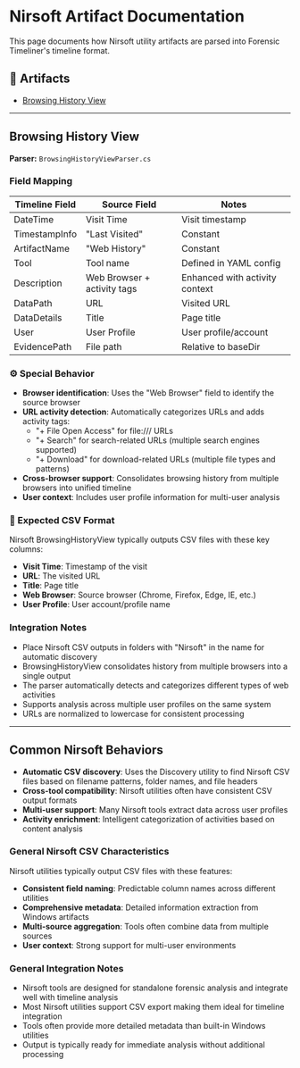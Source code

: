 # Nirsoft Artifact Documentation

This page documents how Nirsoft utility artifacts are parsed into Forensic Timeliner's timeline format.

## 📁 Artifacts

* [Browsing History View](#browsing-history-view)

---

## Browsing History View

**Parser:** `BrowsingHistoryViewParser.cs`

### Field Mapping

| Timeline Field | Source Field    | Notes                                    |
| -------------- | --------------- | ---------------------------------------- |
| DateTime       | Visit Time      | Visit timestamp                          |
| TimestampInfo  | "Last Visited"  | Constant                                 |
| ArtifactName   | "Web History"   | Constant                                 |
| Tool           | Tool name       | Defined in YAML config                   |
| Description    | Web Browser + activity tags | Enhanced with activity context |
| DataPath       | URL             | Visited URL                              |
| DataDetails    | Title           | Page title                               |
| User           | User Profile    | User profile/account                     |
| EvidencePath   | File path       | Relative to baseDir                      |

### ⚙️ Special Behavior

* **Browser identification**: Uses the "Web Browser" field to identify the source browser
* **URL activity detection**: Automatically categorizes URLs and adds activity tags:
  - "+ File Open Access" for file:/// URLs
  - "+ Search" for search-related URLs (multiple search engines supported)
  - "+ Download" for download-related URLs (multiple file types and patterns)
* **Cross-browser support**: Consolidates browsing history from multiple browsers into unified timeline
* **User context**: Includes user profile information for multi-user analysis

### 📝 Expected CSV Format

Nirsoft BrowsingHistoryView typically outputs CSV files with these key columns:
- **Visit Time**: Timestamp of the visit
- **URL**: The visited URL
- **Title**: Page title
- **Web Browser**: Source browser (Chrome, Firefox, Edge, IE, etc.)
- **User Profile**: User account/profile name

### Integration Notes

- Place Nirsoft CSV outputs in folders with "Nirsoft" in the name for automatic discovery
- BrowsingHistoryView consolidates history from multiple browsers into a single output
- The parser automatically detects and categorizes different types of web activities
- Supports analysis across multiple user profiles on the same system
- URLs are normalized to lowercase for consistent processing

---

## Common Nirsoft Behaviors

* **Automatic CSV discovery**: Uses the Discovery utility to find Nirsoft CSV files based on filename patterns, folder names, and file headers
* **Cross-tool compatibility**: Nirsoft utilities often have consistent CSV output formats
* **Multi-user support**: Many Nirsoft tools extract data across user profiles
* **Activity enrichment**: Intelligent categorization of activities based on content analysis

### General Nirsoft CSV Characteristics

Nirsoft utilities typically output CSV files with these features:
- **Consistent field naming**: Predictable column names across different utilities
- **Comprehensive metadata**: Detailed information extraction from Windows artifacts
- **Multi-source aggregation**: Tools often combine data from multiple sources
- **User context**: Strong support for multi-user environments

### General Integration Notes

- Nirsoft tools are designed for standalone forensic analysis and integrate well with timeline analysis
- Most Nirsoft utilities support CSV export making them ideal for timeline integration
- Tools often provide more detailed metadata than built-in Windows utilities
- Output is typically ready for immediate analysis without additional processing


